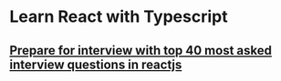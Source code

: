 <h1>Learn React with Typescript</h1>

<h2><a href="https://www.vivekcse.in/WebDevelopment/Reactjs/InterviewQuestions" target="_blank">
Prepare for interview with top 40 most asked interview questions in reactjs
</a></h2>
